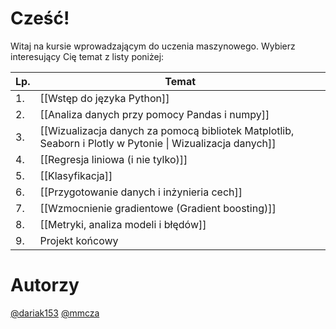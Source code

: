 # Cześć! 

Witaj na kursie wprowadzającym do uczenia maszynowego. Wybierz interesujący Cię temat z listy poniżej:

| Lp. | Temat                                                                                                     |
| --- | --------------------------------------------------------------------------------------------------------- |
| 1.  | [[Wstęp do języka Python]]                                                                                |
| 2.  | [[Analiza danych przy pomocy Pandas i numpy]]                                                             |
| 3.  | [[Wizualizacja danych za pomocą bibliotek Matplotlib, Seaborn i Plotly w Pytonie \| Wizualizacja danych]] |
| 4.  | [[Regresja liniowa (i nie tylko)]]                                                                        |
| 5.  | [[Klasyfikacja]]                                                                                          |
| 6.  | [[Przygotowanie danych i inżynieria cech]]                                                                |
| 7.  | [[Wzmocnienie gradientowe (Gradient boosting)]]                                                           |
| 8.  | [[Metryki, analiza modeli i błędów]]                                                                      |
| 9.  | Projekt końcowy                                                                                           |


# Autorzy
[@dariak153](https://github.com/dariak153)
[@mmcza](https://github.com/mmcza)
